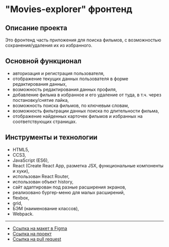 # "Movies-explorer" фронтенд

## Описание проекта
Это фронтенд часть приложения для поиска фильмов, с возможностью сохранения/удаления их из избранного.

## Основной функционал
* авторизация и регистрация пользователя,
* отображение текущих данных пользователя в форме редактирования данных,
* возможность редактирования данных профиля,
* добавление фильма в избранное и его удаление от туда, в т.ч. через постановку/снятие лайка,
* возможность поиска фильмов, по ключевым словам,
* возможность фильтрации данных поиска по длительности фильма,
* отображение найденных карточек фильмов и избранных на соответствующих страницах.

## Инструменты и технологии
* HTML5,
* CCS3,
* JavaScript (ES6),
* React (Create React App, разметка JSX, функциональные компоненты и хуки),
* использован React Router,
* использован объект history,
* сайт адаптирован под разные расширения экранов,
* реализовано бургер-меню для малых расширений,
* flexbox,
* grid,
* БЭМ (наименование классов),
* Webpack.

------------

* [Ссылка на макет в Figma](https://www.figma.com/file/mRQRmjCvYJAdXkqXZomvXv/diploma?node-id=891%3A3857)
* [Ссылка на проект](https://movies.karabovich.nomoredomains.club/)
* [Ссылка на pull request]()
